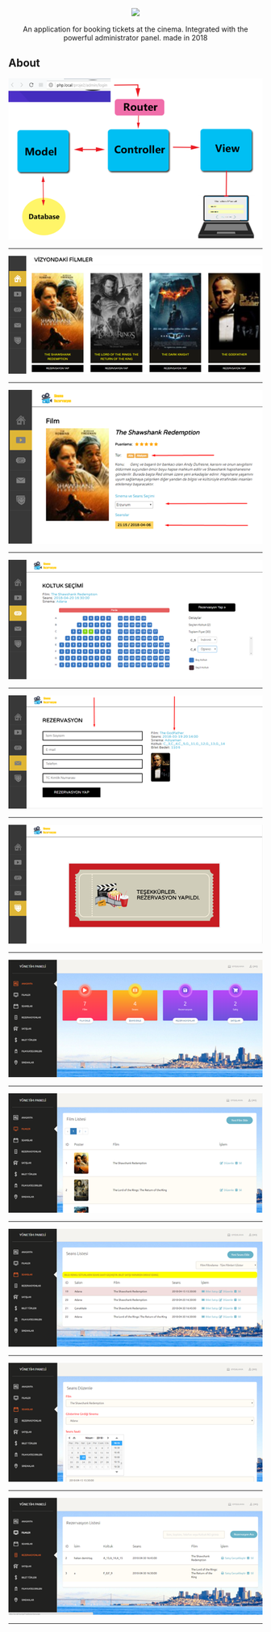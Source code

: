 
<p align="center"><img src="https://laravel.com/assets/img/components/logo-laravel.svg"></p>

<p align="center">An application for booking tickets at the cinema. Integrated with the powerful administrator panel. made in 2018</p>





## About 

<img src="https://raw.githubusercontent.com/tyasird/cinema-booking-system/main/screenshots/Resim4.png">

<hr>
<img src="https://raw.githubusercontent.com/tyasird/cinema-booking-system/main/screenshots/Resim5.png">

<hr>
<img src="https://raw.githubusercontent.com/tyasird/cinema-booking-system/main/screenshots/Resim6.png">

<hr>
<img src="https://raw.githubusercontent.com/tyasird/cinema-booking-system/main/screenshots/Resim7.png">

<hr>
<img src="https://raw.githubusercontent.com/tyasird/cinema-booking-system/main/screenshots/Resim8.png">

<hr>
<img src="https://raw.githubusercontent.com/tyasird/cinema-booking-system/main/screenshots/Resim9.png">

<hr>
<img src="https://raw.githubusercontent.com/tyasird/cinema-booking-system/main/screenshots/Resim10.png">

<hr>
<img src="https://raw.githubusercontent.com/tyasird/cinema-booking-system/main/screenshots/Resim11.png">

<hr>
<img src="https://raw.githubusercontent.com/tyasird/cinema-booking-system/main/screenshots/Resim12.png">

<hr>
<img src="https://raw.githubusercontent.com/tyasird/cinema-booking-system/main/screenshots/Resim13.png">

<hr>
<img src="https://raw.githubusercontent.com/tyasird/cinema-booking-system/main/screenshots/Resim14.png">

<hr>
